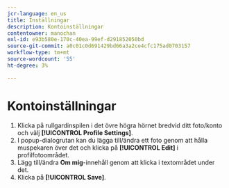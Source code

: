 ```yaml
---
jcr-language: en_us
title: Inställningar
description: Kontoinställningar
contentowner: manochan
exl-id: e93b580e-170c-40ea-99ef-d291852050bd
source-git-commit: a0c01c0d691429bd66a3a2ce4cfc175ad0703157
workflow-type: tm+mt
source-wordcount: '55'
ht-degree: 3%

---
```


# Kontoinställningar

1. Klicka på rullgardinspilen i det övre högra hörnet bredvid ditt foto/konto och välj **[!UICONTROL Profile Settings]**.
1. I popup-dialogrutan kan du lägga till/ändra ett foto genom att hålla muspekaren över det och klicka på **[!UICONTROL Edit]** i profilfotoområdet.
1. Lägg till/ändra **Om mig**-innehåll genom att klicka i textområdet under det.
1. Klicka på **[!UICONTROL Save]**.
